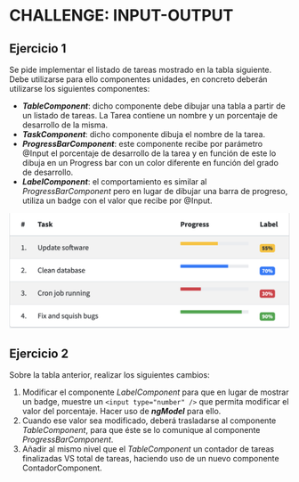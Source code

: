 # CHALLENGE: INPUT-OUTPUT

## Ejercicio 1

Se pide implementar el listado de tareas mostrado en la tabla siguiente. Debe utilizarse para ello componentes unidades, en concreto deberán utilizarse los siguientes componentes:

* ***TableComponent***: dicho componente debe dibujar una tabla a partir de un listado de tareas. La Tarea contiene un nombre y un porcentaje de desarrollo de la misma.
* ***TaskComponent***: dicho componente dibuja el nombre de la tarea.
* ***ProgressBarComponent***: este componente recibe por parámetro @Input el porcentaje de desarrollo de la tarea y en función de este lo dibuja en un Progress bar con un color diferente en función del grado de desarrollo.
* ***LabelComponent***: el comportamiento es similar al *ProgressBarComponent* pero en lugar de dibujar una barra de progreso, utiliza un badge con el valor que recibe por @Input.

![Tabla de tareas desarrolladas](ejercicio_1.png)


## Ejercicio 2

Sobre la tabla anterior, realizar los siguientes cambios:

1. Modificar el componente *LabelComponent* para que en lugar de mostrar un badge, muestre un `<input type="number" />` que permita modificar el valor del porcentaje. Hacer uso de ***ngModel*** para ello.
2. Cuando ese valor sea modificado, deberá trasladarse al componente *TableComponent*, para que éste se lo comunique al componente *ProgressBarComponent*.
3. Añadir al mismo nivel que el *TableComponent* un contador de tareas finalizadas VS total de tareas, haciendo uso de un nuevo componente ContadorComponent.